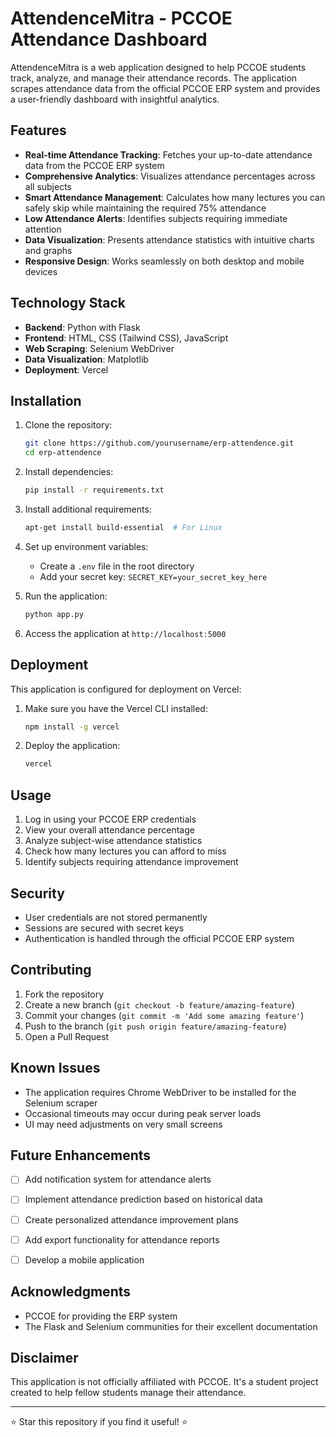 # AttendenceMitra - PCCOE Attendance Dashboard

AttendenceMitra is a web application designed to help PCCOE students track, analyze, and manage their attendance records. The application scrapes attendance data from the official PCCOE ERP system and provides a user-friendly dashboard with insightful analytics.

## Features

- **Real-time Attendance Tracking**: Fetches your up-to-date attendance data from the PCCOE ERP system
- **Comprehensive Analytics**: Visualizes attendance percentages across all subjects
- **Smart Attendance Management**: Calculates how many lectures you can safely skip while maintaining the required 75% attendance
- **Low Attendance Alerts**: Identifies subjects requiring immediate attention
- **Data Visualization**: Presents attendance statistics with intuitive charts and graphs
- **Responsive Design**: Works seamlessly on both desktop and mobile devices



## Technology Stack

- **Backend**: Python with Flask
- **Frontend**: HTML, CSS (Tailwind CSS), JavaScript
- **Web Scraping**: Selenium WebDriver
- **Data Visualization**: Matplotlib
- **Deployment**: Vercel

## Installation

1. Clone the repository:
   ```bash
   git clone https://github.com/yourusername/erp-attendence.git
   cd erp-attendence
   ```

2. Install dependencies:
   ```bash
   pip install -r requirements.txt
   ```

3. Install additional requirements:
   ```bash
   apt-get install build-essential  # For Linux
   ```

4. Set up environment variables:
   - Create a `.env` file in the root directory
   - Add your secret key: `SECRET_KEY=your_secret_key_here`

5. Run the application:
   ```bash
   python app.py
   ```

6. Access the application at `http://localhost:5000`

## Deployment

This application is configured for deployment on Vercel:

1. Make sure you have the Vercel CLI installed:
   ```bash
   npm install -g vercel
   ```

2. Deploy the application:
   ```bash
   vercel
   ```

## Usage

1. Log in using your PCCOE ERP credentials
2. View your overall attendance percentage
3. Analyze subject-wise attendance statistics
4. Check how many lectures you can afford to miss
5. Identify subjects requiring attendance improvement

## Security

- User credentials are not stored permanently
- Sessions are secured with secret keys
- Authentication is handled through the official PCCOE ERP system

## Contributing

1. Fork the repository
2. Create a new branch (`git checkout -b feature/amazing-feature`)
3. Commit your changes (`git commit -m 'Add some amazing feature'`)
4. Push to the branch (`git push origin feature/amazing-feature`)
5. Open a Pull Request

## Known Issues

- The application requires Chrome WebDriver to be installed for the Selenium scraper
- Occasional timeouts may occur during peak server loads
- UI may need adjustments on very small screens

## Future Enhancements

- [ ] Add notification system for attendance alerts
- [ ] Implement attendance prediction based on historical data
- [ ] Create personalized attendance improvement plans
- [ ] Add export functionality for attendance reports
- [ ] Develop a mobile application


## Acknowledgments

- PCCOE for providing the ERP system
- The Flask and Selenium communities for their excellent documentation

## Disclaimer

This application is not officially affiliated with PCCOE. It's a student project created to help fellow students manage their attendance.

---

⭐ Star this repository if you find it useful! ⭐
